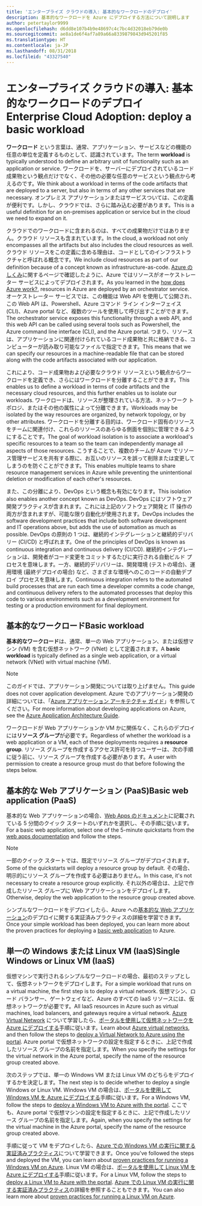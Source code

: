 ```yaml
---
title: 'エンタープライズ クラウドの導入: 基本的なワークロードのデプロイ'
description: 基本的なワークロードを Azure にデプロイする方法について説明します
author: petertaylor9999
ms.openlocfilehash: d6dd8e107b4b9e48697c4c7bc4d32018eb79de0b
ms.sourcegitcommit: ae8a1de6f4af7a89a66a8339879843d945201f85
ms.translationtype: HT
ms.contentlocale: ja-JP
ms.lasthandoff: 08/31/2018
ms.locfileid: "43327540"
---
```

# <a name="enterprise-cloud-adoption-deploy-a-basic-workload"></a><span data-ttu-id="3332c-103">エンタープライズ クラウドの導入: 基本的なワークロードのデプロイ</span><span class="sxs-lookup"><span data-stu-id="3332c-103">Enterprise Cloud Adoption: deploy a basic workload</span></span>

<span data-ttu-id="3332c-104">**ワークロード** という言葉は、通常、アプリケーション、サービスなどの機能の任意の単位を定義するものとして、認識されています。</span><span class="sxs-lookup"><span data-stu-id="3332c-104">The term **workload** is typically understood to define an arbitrary unit of functionality such as an application or service.</span></span> <span data-ttu-id="3332c-105">ワークロードを、サーバーにデプロイされているコード成果物という観点だけでなく、その他の必要な任意のサービスという観点から考えるのです。</span><span class="sxs-lookup"><span data-stu-id="3332c-105">We think about a workload in terms of the code artifacts that are deployed to a server, but also in terms of any other services that are necessary.</span></span> <span data-ttu-id="3332c-106">オンプレミス アプリケーションまたはサービスついては、この定義が便利です。しかし、クラウドでは、さらに踏み込む必要があります。</span><span class="sxs-lookup"><span data-stu-id="3332c-106">This is a useful definition for an on-premises application or service but in the cloud we need to expand on it.</span></span>

<span data-ttu-id="3332c-107">クラウドでのワークロードに含まれるのは、すべての成果物だけではありません。クラウド リソースも含まれています。</span><span class="sxs-lookup"><span data-stu-id="3332c-107">In the cloud, a workload not only encompasses all the artifacts but also includes the cloud resources as well.</span></span> <span data-ttu-id="3332c-108">クラウド リソースをこの定義に含める理由は、コードとしてのインフラストラクチャと呼ばれる概念です。</span><span class="sxs-lookup"><span data-stu-id="3332c-108">We include cloud resources as part of our definition because of a concept known as infrastructure-as-code.</span></span> <span data-ttu-id="3332c-109">[Azure のしくみ](../getting-started/what-is-azure.md)に関するページで確認したように、Azure ではリソースがオーケストレーター サービスによってデプロイされます。</span><span class="sxs-lookup"><span data-stu-id="3332c-109">As you learned in the [how does Azure work?](../getting-started/what-is-azure.md), resources in Azure are deployed by an orchestrator service.</span></span> <span data-ttu-id="3332c-110">オーケストレーター サービスでは、この機能は Web API を使用して公開され、この Web API は、Powershell、Azure コマンド ライン インターフェイス (CLI)、Azure portal など、複数のツールを使用して呼び出すことができます。</span><span class="sxs-lookup"><span data-stu-id="3332c-110">The orchestrator service exposes this functionality through a web API, and this web API can be called using several tools such as Powershell, the Azure command line interface (CLI), and the Azure portal.</span></span> <span data-ttu-id="3332c-111">つまり、リソースは、アプリケーションに関連付けられているコード成果物と共に格納できる、コンピューターが読み取り可能なファイルで指定できます。</span><span class="sxs-lookup"><span data-stu-id="3332c-111">This means that we can specify our resources in a machine-readable file that can be stored along with the code artifacts associated with our application.</span></span>

<span data-ttu-id="3332c-112">これにより、コード成果物および必要なクラウド リソースという観点からワークロードを定義でき、さらにはワークロードを分離することができます。</span><span class="sxs-lookup"><span data-stu-id="3332c-112">This enables us to define a workload in terms of code artifacts and the necessary cloud resources, and this further enables us to isolate our workloads.</span></span> <span data-ttu-id="3332c-113">ワークロードは、リソースが整理されている方法、ネットワーク トポロジ、またはその他の属性によって分離できます。</span><span class="sxs-lookup"><span data-stu-id="3332c-113">Workloads may be isolated by the way resources are organized, by network topology, or by other attributes.</span></span> <span data-ttu-id="3332c-114">ワークロードを分離する目的は、ワークロード固有のリソースをチームに関連付け、これらのリソースのあらゆる側面を個別に管理できるようにすることです。</span><span class="sxs-lookup"><span data-stu-id="3332c-114">The goal of workload isolation is to associate a workload's specific resources to a team so the team can independently manage all aspects of those resources.</span></span> <span data-ttu-id="3332c-115">こうすることで、複数のチームが Azure でリソース管理サービスを共有する際に、お互いのリソースを誤って削除または変更してしまうのを防ぐことができます。</span><span class="sxs-lookup"><span data-stu-id="3332c-115">This enables multiple teams to share resource management services in Azure while preventing the unintentional deletion or modification of each other's resources.</span></span>

<span data-ttu-id="3332c-116">また、この分離により、DevOps という概念も有効になります。</span><span class="sxs-lookup"><span data-stu-id="3332c-116">This isolation also enables another concept known as DevOps.</span></span> <span data-ttu-id="3332c-117">DevOps にはソフトウェア開発プラクティスが含まれます。これには上記のソフトウェア開発と IT 操作の両方が含まれますが、可能な限り自動化が使用されます。</span><span class="sxs-lookup"><span data-stu-id="3332c-117">DevOps includes the software development practices that include both software development and IT operations above, but adds the use of automation as much as possible.</span></span> <span data-ttu-id="3332c-118">DevOps の原則の 1 つは、継続的インテグレーションと継続的デリバリー (CI/CD) と呼ばれます。</span><span class="sxs-lookup"><span data-stu-id="3332c-118">One of the principles of DevOps is known as continuous integration and continuous delivery (CI/CD).</span></span> <span data-ttu-id="3332c-119">継続的インテグレーションは、開発者がコード変更をコミットするたびに実行される自動ビルド プロセスを意味します。一方、継続的デリバリーは、開発環境 (テストの場合)、運用環境 (最終デプロイの場合) など、さまざまな環境へのこのコードの自動デプロイ プロセスを意味します。</span><span class="sxs-lookup"><span data-stu-id="3332c-119">Continuous integration refers to the automated build processes that are run each time a developer commits a code change, and continuous delivery refers to the automated processes that deploy this code to various environments such as a development environment for testing or a production environment for final deployment.</span></span>

## <a name="basic-workload"></a><span data-ttu-id="3332c-120">基本的なワークロード</span><span class="sxs-lookup"><span data-stu-id="3332c-120">Basic workload</span></span>

<span data-ttu-id="3332c-121">**基本的なワークロード**は、通常、単一の Web アプリケーション、または仮想マシン (VM) を含む仮想ネットワーク (VNet) として定義されます。</span><span class="sxs-lookup"><span data-stu-id="3332c-121">A **basic workload** is typically defined as a single web application, or a virtual network (VNet) with virtual machine (VM).</span></span> 

> [!NOTE]
> <span data-ttu-id="3332c-122">このガイドでは、アプリケーション開発については取り上げません。</span><span class="sxs-lookup"><span data-stu-id="3332c-122">This guide does not cover application development.</span></span> <span data-ttu-id="3332c-123">Azure でのアプリケーション開発の詳細については、「[Azure アプリケーション アーキテクチャ ガイド](/azure/architecture/guide/)」を参照してください。</span><span class="sxs-lookup"><span data-stu-id="3332c-123">For more information about developing applications on Azure, see the [Azure Application Architecture Guide](/azure/architecture/guide/).</span></span>

<span data-ttu-id="3332c-124">ワークロードが Web アプリケーションか VM かに関係なく、これらのデプロイには**リソース グループ**が必要です。</span><span class="sxs-lookup"><span data-stu-id="3332c-124">Regardless of whether the workload is a web application or a VM, each of these deployments requires a **resource group**.</span></span> <span data-ttu-id="3332c-125">リソース グループを作成するアクセス許可を持つユーザーは、次の手順に従う前に、リソース グループを作成する必要があります。</span><span class="sxs-lookup"><span data-stu-id="3332c-125">A user with permission to create a resource group must do that before following the steps below.</span></span>

## <a name="basic-web-application-paas"></a><span data-ttu-id="3332c-126">基本的な Web アプリケーション (PaaS)</span><span class="sxs-lookup"><span data-stu-id="3332c-126">Basic web application (PaaS)</span></span>

<span data-ttu-id="3332c-127">基本的な Web アプリケーションの場合、[Web Apps のドキュメント](/azure/app-service?toc=/azure/architecture/cloud-adoption-guide/toc.json)に記載されている 5 分間のクイック スタートのいずれかを選択し、その手順に従います。</span><span class="sxs-lookup"><span data-stu-id="3332c-127">For a basic web application, select one of the 5-minute quickstarts from the [web apps documentation](/azure/app-service?toc=/azure/architecture/cloud-adoption-guide/toc.json) and follow the steps.</span></span> 

> [!NOTE]
> <span data-ttu-id="3332c-128">一部のクイック スタートでは、既定でリソース グループがデプロイされます。</span><span class="sxs-lookup"><span data-stu-id="3332c-128">Some of the quickstarts will deploy a resource group by default.</span></span> <span data-ttu-id="3332c-129">その場合、明示的にリソース グループを作成する必要はありません。</span><span class="sxs-lookup"><span data-stu-id="3332c-129">In this case, it's not necessary to create a resource group explicitly.</span></span> <span data-ttu-id="3332c-130">それ以外の場合は、上記で作成したリソース グループに Web アプリケーションをデプロイします。</span><span class="sxs-lookup"><span data-stu-id="3332c-130">Otherwise, deploy the web application to the resource group created above.</span></span>

<span data-ttu-id="3332c-131">シンプルなワークロードをデプロイしたら、Azure への[基本的な Web アプリケーション](/azure/architecture/reference-architectures/app-service-web-app/basic-web-app?toc=/azure/architecture/cloud-adoption-guide/toc.json)のデプロイに関する実証済みプラクティスの詳細を学習できます。</span><span class="sxs-lookup"><span data-stu-id="3332c-131">Once your simple workload has been deployed, you can learn more about the proven practices for deploying a [basic web application](/azure/architecture/reference-architectures/app-service-web-app/basic-web-app?toc=/azure/architecture/cloud-adoption-guide/toc.json) to Azure.</span></span>

## <a name="single-windows-or-linux-vm-iaas"></a><span data-ttu-id="3332c-132">単一の Windows または Linux VM (IaaS)</span><span class="sxs-lookup"><span data-stu-id="3332c-132">Single Windows or Linux VM (IaaS)</span></span>

<span data-ttu-id="3332c-133">仮想マシンで実行されるシンプルなワークロードの場合、最初のステップとして、仮想ネットワークをデプロイします。</span><span class="sxs-lookup"><span data-stu-id="3332c-133">For a simple workload that runs on a virtual machine, the first step is to deploy a virtual network.</span></span> <span data-ttu-id="3332c-134">仮想マシン、ロード バランサー、ゲートウェイなど、Azure のすべての IaaS リソースには、仮想ネットワークが必要です。</span><span class="sxs-lookup"><span data-stu-id="3332c-134">All IaaS resources in Azure such as virtual machines, load balancers, and gateways require a virtual network.</span></span> <span data-ttu-id="3332c-135">[Azure Virtual Network](/azure/virtual-network/virtual-networks-overview?toc=/azure/architecture/cloud-adoption-guide/toc.json) について学習したら、[ポータルを使用して仮想ネットワークを Azure にデプロイする](/azure/virtual-network/quick-create-portal?toc=/azure/architecture/cloud-adoption-guide/toc.json)手順に従います。</span><span class="sxs-lookup"><span data-stu-id="3332c-135">Learn about [Azure virtual networks](/azure/virtual-network/virtual-networks-overview?toc=/azure/architecture/cloud-adoption-guide/toc.json), and then follow the steps to [deploy a Virtual Network to Azure using the portal](/azure/virtual-network/quick-create-portal?toc=/azure/architecture/cloud-adoption-guide/toc.json).</span></span> <span data-ttu-id="3332c-136">Azure portal で仮想ネットワークの設定を指定するときに、上記で作成したリソース グループの名前を指定します。</span><span class="sxs-lookup"><span data-stu-id="3332c-136">When you specify the settings for the virtual network in the Azure portal, specify the name of the resource group created above.</span></span>

<span data-ttu-id="3332c-137">次のステップでは、単一の Windows VM または Linux VM のどちらをデプロイするかを決定します。</span><span class="sxs-lookup"><span data-stu-id="3332c-137">The next step is to decide whether to deploy a single Windows or Linux VM.</span></span> <span data-ttu-id="3332c-138">Windows VM の場合は、[ポータルを使用して Windows VM を Azure にデプロイする](/azure/virtual-machines/windows/quick-create-portal?toc=/azure/architecture/cloud-adoption-guide/toc.json)手順に従います。</span><span class="sxs-lookup"><span data-stu-id="3332c-138">For a Windows VM, follow the steps to [deploy a Windows VM to Azure with the portal](/azure/virtual-machines/windows/quick-create-portal?toc=/azure/architecture/cloud-adoption-guide/toc.json).</span></span> <span data-ttu-id="3332c-139">ここでも、Azure portal で仮想マシンの設定を指定するときに、上記で作成したリソース グループの名前を指定します。</span><span class="sxs-lookup"><span data-stu-id="3332c-139">Again, when you specify the settings for the virtual machine in the Azure portal, specify the name of the resource group created above.</span></span>

<span data-ttu-id="3332c-140">手順に従って VM をデプロイしたら、[Azure での Windows VM の実行に関する実証済みプラクティス](/azure/architecture/reference-architectures/virtual-machines-windows/single-vm?toc=/azure/architecture/cloud-adoption-guide/toc.json)について学習できます。</span><span class="sxs-lookup"><span data-stu-id="3332c-140">Once you've followed the steps and deployed the VM, you can learn about [proven practices for running a Windows VM on Azure](/azure/architecture/reference-architectures/virtual-machines-windows/single-vm?toc=/azure/architecture/cloud-adoption-guide/toc.json).</span></span> <span data-ttu-id="3332c-141">Linux VM の場合は、[ポータルを使用して Linux VM を Azure にデプロイする](/azure/virtual-machines/linux/quick-create-portal?toc=/azure/architecture/cloud-adoption-guide/toc.json)手順に従います。</span><span class="sxs-lookup"><span data-stu-id="3332c-141">For a Linux VM, follow the steps to [deploy a Linux VM to Azure with the portal](/azure/virtual-machines/linux/quick-create-portal?toc=/azure/architecture/cloud-adoption-guide/toc.json).</span></span> <span data-ttu-id="3332c-142">[Azure での Linux VM の実行に関する実証済みプラクティス](/azure/architecture/reference-architectures/virtual-machines-linux/single-vm?toc=/azure/architecture/cloud-adoption-guide/toc.json)の詳細を参照することもできます。</span><span class="sxs-lookup"><span data-stu-id="3332c-142">You can also learn more about [proven practices for running a Linux VM on Azure](/azure/architecture/reference-architectures/virtual-machines-linux/single-vm?toc=/azure/architecture/cloud-adoption-guide/toc.json).</span></span>